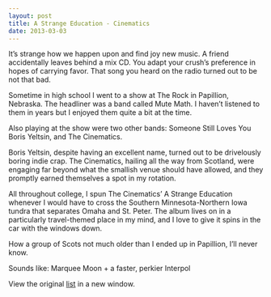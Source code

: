 ```yaml
---
layout: post
title: A Strange Education - Cinematics
date: 2013-03-03
---
```


It’s strange how we happen upon and find joy new music. A friend
accidentally leaves behind a mix CD. You adapt your crush’s preference
in hopes of carrying favor. That song you heard on the radio turned out
to be not that bad.

Sometime in high school I went to a show at The Rock in Papillion,
Nebraska. The headliner was a band called Mute Math. I haven’t listened
to them in years but I enjoyed them quite a bit at the time.

Also playing at the show were two other bands: Someone Still Loves You
Boris Yeltsin, and The Cinematics.

Boris Yeltsin, despite having an excellent name, turned out to be
drivelously boring indie crap. The Cinematics, hailing all the way from
Scotland, were engaging far beyond what the smallish venue should have
allowed, and they promptly earned themselves a spot in my rotation.

All throughout college, I spun The Cinematics’ A Strange Education
whenever I would have to cross the Southern Minnesota-Northern Iowa
tundra that separates Omaha and St. Peter. The album lives on in a
particularly travel-themed place in my mind, and I love to give it spins
in the car with the windows down.

How a group of Scots not much older than I ended up in Papillion, I’ll
never know.

Sounds like: Marquee Moon + a faster, perkier Interpol

View the original
[list](http://clarkkampfe.tumblr.com/post/33904700007/album-love) in a
new window.


